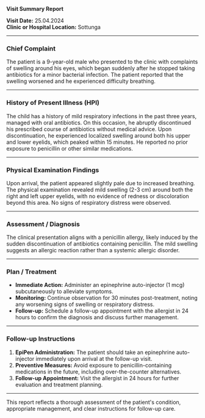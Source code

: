 

**Visit Summary Report**

**Visit Date:** 25.04.2024  
**Clinic or Hospital Location:** Sottunga  

---

### **Chief Complaint**
The patient is a 9-year-old male who presented to the clinic with complaints of swelling around his eyes, which began suddenly after he stopped taking antibiotics for a minor bacterial infection. The patient reported that the swelling worsened and he experienced difficulty breathing.

---

### **History of Present Illness (HPI)**
The child has a history of mild respiratory infections in the past three years, managed with oral antibiotics. On this occasion, he abruptly discontinued his prescribed course of antibiotics without medical advice. Upon discontinuation, he experienced localized swelling around both his upper and lower eyelids, which peaked within 15 minutes. He reported no prior exposure to penicillin or other similar medications.

---

### **Physical Examination Findings**
Upon arrival, the patient appeared slightly pale due to increased breathing. The physical examination revealed mild swelling (2-3 cm) around both the right and left upper eyelids, with no evidence of redness or discoloration beyond this area. No signs of respiratory distress were observed.

---

### **Assessment / Diagnosis**
The clinical presentation aligns with a penicillin allergy, likely induced by the sudden discontinuation of antibiotics containing penicillin. The mild swelling suggests an allergic reaction rather than a systemic allergic disorder.

---

### **Plan / Treatment**
- **Immediate Action:** Administer an epinephrine auto-injector (1 mcg) subcutaneously to alleviate symptoms.
- **Monitoring:** Continue observation for 30 minutes post-treatment, noting any worsening signs of swelling or respiratory distress.
- **Follow-up:** Schedule a follow-up appointment with the allergist in 24 hours to confirm the diagnosis and discuss further management.

---

### **Follow-up Instructions**
1. **EpiPen Administration:** The patient should take an epinephrine auto-injector immediately upon arrival at the follow-up visit.
2. **Preventive Measures:** Avoid exposure to penicillin-containing medications in the future, including over-the-counter alternatives.
3. **Follow-up Appointment:** Visit the allergist in 24 hours for further evaluation and treatment planning.

---

This report reflects a thorough assessment of the patient's condition, appropriate management, and clear instructions for follow-up care.
